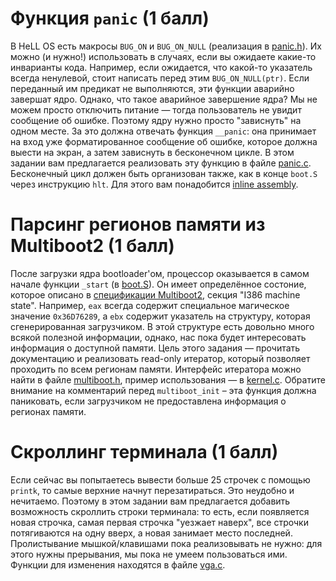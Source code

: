 # Функция `panic` (1 балл)
В HeLL OS есть макросы `BUG_ON` и `BUG_ON_NULL` (реализация в [panic.h](panic.h)). Их можно (и нужно!) использовать в случаях, если вы ожидаете какие-то инварианты кода. Например, если ожидается, что какой-то указатель всегда ненулевой, стоит написать перед этим `BUG_ON_NULL(ptr)`. Если переданный им предикат не выполняются, эти функции аварийно завершат ядро. Однако, что такое аварийное завершение ядра? Мы не можем просто отключить питание — тогда пользователь не увидит сообщение об ошибке. Поэтому ядру нужно просто "зависнуть" на одном месте. За это должна отвечать функция `__panic`: она принимает на вход уже форматированное сообщение об ошибке, которое должна выести на экран, а затем зависнуть в бесконечном цикле. В этом задании вам предлагается реализовать эту функцию в файле [panic.c](panic.c). Бесконечный цикл должен быть организован также, как в конце `boot.S` через инструкцию `hlt`. Для этого вам понадобится [inline assembly](https://gcc.gnu.org/onlinedocs/gcc/Extended-Asm.html).

# Парсинг регионов памяти из Multiboot2 (1 балл)
После загрузки ядра bootloader'ом, процессор оказывается в самом начале функции `_start` (в [boot.S](boot.S)). Он имеет определённое состоние, которое описано в [спецификации Multiboot2](https://www.gnu.org/software/grub/manual/multiboot2/multiboot.html), секция "I386 machine state". Например, `eax` всегда содержит специальное магическое значение `0x36D76289`, а `ebx` содержит указатель на структуру, которая сгенерированная загрузчиком. В этой структуре есть довольно много всякой полезной информации, однако, нас пока будет интересовать информация о доступной памяти. Цель этого задания — прочитать документацию и реализовать read-only итератор, который позволяет проходить по всем регионам памяти. Интерфейс итератора можно найти в файле [multiboot.h](multiboot.h), пример использования — в [kernel.c](kernel.c). Обратите внимание на комментарий перед `multiboot_init` – эта функция должна паниковать, если загрузчиком не предоставлена информация о регионах памяти.

# Скроллинг терминала (1 балл)
Если сейчас вы попытаетесь вывести больше 25 строчек c помощью `printk`, то самые верхние начнут перезатираться. Это неудобно и нечитаемо. Поэтому в этом задании вам предлагается добавить возможность скроллить строки терминала: то есть, если появляется новая строчка, самая первая строчка "уезжает наверх", все строчки потягиваются на одну вверх, а новая занимает место последней. Пролистывание мышкой/клавишами пока реализовывать не нужно: для этого нужны прерывания, мы пока не умеем пользоваться ими. Функции для изменения находятся в файле [vga.c](vga.c).
